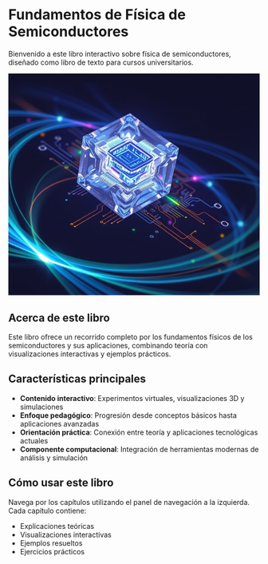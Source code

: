 # Fundamentos de Física de Semiconductores

Bienvenido a este libro interactivo sobre física de semiconductores, diseñado como libro de texto para cursos universitarios.

![Imagen de portada](recursos/imagenes/portada.png)

## Acerca de este libro

Este libro ofrece un recorrido completo por los fundamentos físicos de los semiconductores y sus aplicaciones, combinando teoría con visualizaciones interactivas y ejemplos prácticos.

## Características principales

- **Contenido interactivo**: Experimentos virtuales, visualizaciones 3D y simulaciones
- **Enfoque pedagógico**: Progresión desde conceptos básicos hasta aplicaciones avanzadas
- **Orientación práctica**: Conexión entre teoría y aplicaciones tecnológicas actuales
- **Componente computacional**: Integración de herramientas modernas de análisis y simulación

## Cómo usar este libro

Navega por los capítulos utilizando el panel de navegación a la izquierda. Cada capítulo contiene:

- Explicaciones teóricas
- Visualizaciones interactivas
- Ejemplos resueltos
- Ejercicios prácticos